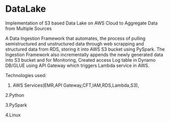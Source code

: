 # DataLake
Implementation of S3 based Data Lake on AWS Cloud to Aggregate Data from Multiple Sources

A Data Ingestion Framework that automates, the process of pulling semistructured and unstructured data through web scrapping and structured data from RDS, storing it into AWS S3 bucket using PySpark. The Ingestion Framework also incrementally appends the newly generated data into S3 bucket and for Monitoring, Created access Log table in Dynamo DB/GLUE using API Gateway which triggers Lambda service in AWS.

Technologies used:

1. AWS Services(EMR,API Gateway,CFT,IAM,RDS,Lambda,S3), 

2.Python 

3.PySpark

4.Linux
